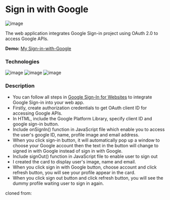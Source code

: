 # Sign in with Google
![image](https://github.com/firstneverrest/Sign-in-with-Google/blob/master/sign-in-with-google-thumbnail.jpg)

The web application integrates Google Sign-in project using OAuth 2.0 to access Google APIs.

**Demo:** [My Sign-in-with-Google](https://firstneverrest.github.io/Sign-in-with-Google/)

### Technologies
![image](https://img.shields.io/badge/HTML5-E34F26?style=for-the-badge&logo=html5&logoColor=white)
![image](https://img.shields.io/badge/CSS3-1572B6?style=for-the-badge&logo=css3&logoColor=white)
![image](https://img.shields.io/badge/JavaScript-F7DF1E?style=for-the-badge&logo=javascript&logoColor=black)

### Description
- You can follow all steps in [Google Sign-In for Websites](https://developers.google.com/identity/sign-in/web/sign-in) to integrate Google Sign-in into your web app.
- Firstly, create authorization credentials to get OAuth client ID for accessing Google APIs.
- In HTML, include the Google Platform Library, specify client ID and google sign-in button.
- Include onSignIn() function in JavaScript file which enable you to access the user's google ID, name, profile image and email address.
- When you click sign-in button, it will automatically pop up a window to choose your Google account then the text in the button will change to signed in with Google instead of sign in with Google.
- Include signOut() function in JavaScript file to enable user to sign out
- I created the card to display user's image, name and email.
- When you click sign in with Google button, choose account and click refresh button, you will see your profile appear in the card.
- When you click sign out button and click refresh button, you will see the dummy profile waiting user to sign in again.

cloned from: 
